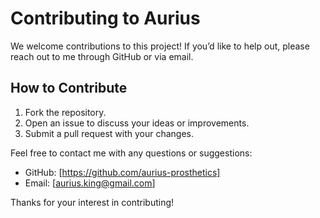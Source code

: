 # Contributing to Aurius

We welcome contributions to this project! If you’d like to help out, please reach out to me through GitHub or via email.

## How to Contribute
1. Fork the repository.
2. Open an issue to discuss your ideas or improvements.
3. Submit a pull request with your changes.

Feel free to contact me with any questions or suggestions:
- GitHub: [https://github.com/aurius-prosthetics]
- Email: [aurius.king@gmail.com]

Thanks for your interest in contributing!
